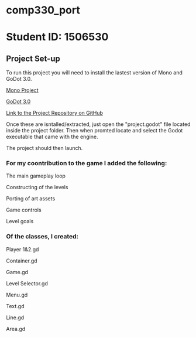 # comp330_port
# Student ID: 1506530

## Project Set-up

To run this project you will need to install the lastest version of Mono and GoDot 3.0.

[Mono Project](https://www.mono-project.com)

[GoDot 3.0](https://godotengine.org/download/windows)

[Link to the Project Repository on GitHub](https://github.com/James120393/Godot-Porting-Project/tree/master)

Once these are isntalled/extracted, just open the "project.godot" file located inside the project folder. 
Then when promted locate and select the Godot executable that came with the engine.

The project should then launch.

### For my coontribution to the game I added the following:

The main gameplay loop

Constructing of the levels

Porting of art assets

Game controls

Level goals


### Of the classes, I created:

Player 1&2.gd

Container.gd

Game.gd

Level Selector.gd

Menu.gd

Text.gd

Line.gd

Area.gd


